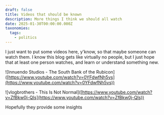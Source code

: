 ```yaml
---
draft: false
title: Videos that should be known
description: More things I think we should all watch
date: 2025-01-30T00:00:00.000Z
taxonomies:
  tags:
    - politics
---
```


I just want to put some videos here, y'know, so that maybe someone can watch them. I know this blog gets like virtually no people, but I just hope that at least one person watches, and learn or understand something new.

!\[Innuendo Studios - The South Bank of the Rubicon]\([https://www.youtube.com/watch?v=0YFdwfNh5vs](https://www.youtube.com/watch?v=0YFdwfNh5vs))

!\[vlogbrothers - This Is Not Normal]\([https://www.youtube.com/watch?v=ZfBkw0j-QIs](https://www.youtube.com/watch?v=ZfBkw0j-QIs))

Hopefully they provide some insights
